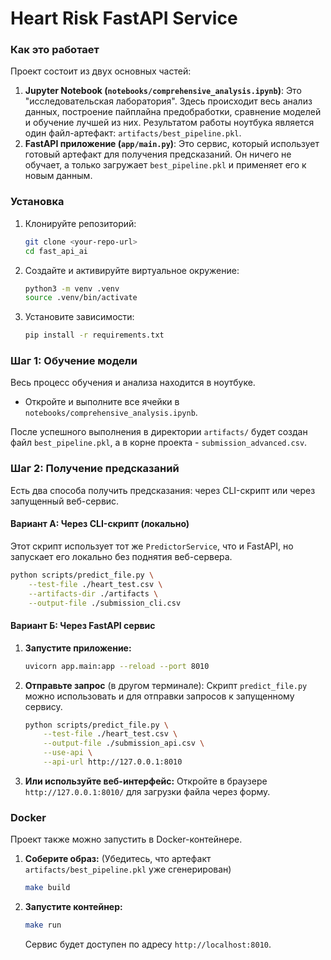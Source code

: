 # Heart Risk FastAPI Service

### Как это работает

Проект состоит из двух основных частей:
1.  **Jupyter Notebook (`notebooks/comprehensive_analysis.ipynb`)**: Это "исследовательская лаборатория". Здесь происходит весь анализ данных, построение пайплайна предобработки, сравнение моделей и обучение лучшей из них. Результатом работы ноутбука является один файл-артефакт: `artifacts/best_pipeline.pkl`.
2.  **FastAPI приложение (`app/main.py`)**: Это сервис, который использует готовый артефакт для получения предсказаний. Он ничего не обучает, а только загружает `best_pipeline.pkl` и применяет его к новым данным.

### Установка

1.  Клонируйте репозиторий:
    ```bash
    git clone <your-repo-url>
    cd fast_api_ai
    ```

2.  Создайте и активируйте виртуальное окружение:
    ```bash
    python3 -m venv .venv
    source .venv/bin/activate
    ```

3.  Установите зависимости:
    ```bash
    pip install -r requirements.txt
    ```

### Шаг 1: Обучение модели

Весь процесс обучения и анализа находится в ноутбуке.
- Откройте и выполните все ячейки в `notebooks/comprehensive_analysis.ipynb`.

После успешного выполнения в директории `artifacts/` будет создан файл `best_pipeline.pkl`, а в корне проекта - `submission_advanced.csv`.

### Шаг 2: Получение предсказаний

Есть два способа получить предсказания: через CLI-скрипт или через запущенный веб-сервис.

#### Вариант А: Через CLI-скрипт (локально)

Этот скрипт использует тот же `PredictorService`, что и FastAPI, но запускает его локально без поднятия веб-сервера.

```bash
python scripts/predict_file.py \
    --test-file ./heart_test.csv \
    --artifacts-dir ./artifacts \
    --output-file ./submission_cli.csv
```

#### Вариант Б: Через FastAPI сервис

1.  **Запустите приложение:**
    ```bash
    uvicorn app.main:app --reload --port 8010
    ```

2.  **Отправьте запрос** (в другом терминале):
    Скрипт `predict_file.py` можно использовать и для отправки запросов к запущенному сервису.
    ```bash
    python scripts/predict_file.py \
        --test-file ./heart_test.csv \
        --output-file ./submission_api.csv \
        --use-api \
        --api-url http://127.0.0.1:8010
    ```

3.  **Или используйте веб-интерфейс:**
    Откройте в браузере `http://127.0.0.1:8010/` для загрузки файла через форму.

### Docker

Проект также можно запустить в Docker-контейнере.

1.  **Соберите образ:**
    (Убедитесь, что артефакт `artifacts/best_pipeline.pkl` уже сгенерирован)
    ```bash
    make build
    ```

2.  **Запустите контейнер:**
    ```bash
    make run
    ```
    Сервис будет доступен по адресу `http://localhost:8010`.
